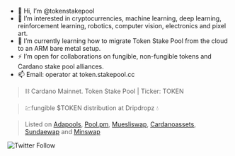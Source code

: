 - 👋 Hi, I’m @tokenstakepool
- 👀 I’m interested in cryptocurrencies, machine learning, deep learning, reinforcement learning, robotics, computer vision, electronics and pixel art.
- 🌱 I’m currently learning how to migrate Token Stake Pool from the cloud to an ARM bare metal setup.
- ⚡ I’m open for collaborations on fungible, non-fungible tokens and Cardano stake pool alliances.
- 📫 Email: operator at token.stakepool.cc

> :chains: Cardano Mainnet. Token Stake Pool | Ticker: TOKEN

> 💹fungible $TOKEN distribution at Dripdropz 💧

> Listed on [Adapools](https://adapools.org/pool/1e5f4eebc56a6726fd36af2f870b3bd62b204f3cd1b36e32e8a56737), [Pool.pm](https://pool.pm/1e5f4eebc56a6726fd36af2f870b3bd62b204f3cd1b36e32e8a56737), [Muesliswap](https://ada.muesliswap.com/swap/community/token/0171c997b8853fde686763d93b36ab8e04ce947bb6aa09a9ee5c4401.TOKEN), [Cardanoassets](https://cardanoassets.com/asset1pt3mfphgttc4pdrcrgf3w8e8j99nedsm34k85p), [Sundaewap](https://exchange.sundaeswap.finance/#/swap?swap_from=0171c997b8853fde686763d93b36ab8e04ce947bb6aa09a9ee5c4401.544f4b454e&swap_to=cardano.ada) and [Minswap](https://minswap.org/)


![Twitter Follow](https://img.shields.io/twitter/follow/token_stakepool?style=social)

<!---
tokenstakepool/tokenstakepool is a ✨ special ✨ repository because its `README.md` (this file) appears on your GitHub profile.
You can click the Preview link to take a look at your changes.
--->
